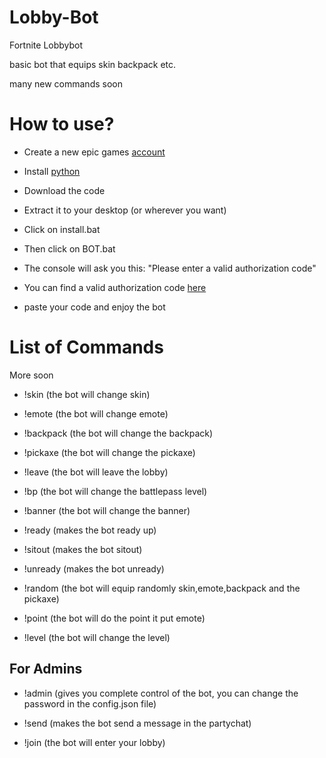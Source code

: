 # Lobby-Bot
Fortnite Lobbybot

basic bot that equips skin backpack etc.

many new commands soon

# How to use?

- Create a new epic games [account](https://store.epicgames.com/)

- Install [python](https://python.org/download)

- Download the code

- Extract it to your desktop (or wherever you want)

- Click on install.bat

- Then click on BOT.bat

- The console will ask you this:
"Please enter a valid authorization code"

- You can find a valid authorization code [here](https://rebrand.ly/authcode)

- paste your code and enjoy the bot

# List of Commands

More soon

- !skin (the bot will change skin)

- !emote (the bot will change emote)

- !backpack (the bot will change the backpack)

- !pickaxe (the bot will change the pickaxe)

- !leave (the bot will leave the lobby)

- !bp (the bot will change the battlepass level)

- !banner (the bot will change the banner)

- !ready (makes the bot ready up)

- !sitout (makes the bot sitout)

- !unready (makes the bot unready)

- !random (the bot will equip randomly skin,emote,backpack and the pickaxe)

- !point (the bot will do the point it put emote)

- !level (the bot will change the level)

## For Admins

- !admin (gives you complete control of the bot, you can change the password in the config.json file)

- !send (makes the bot send a message in the partychat)

- !join (the bot will enter your lobby)
